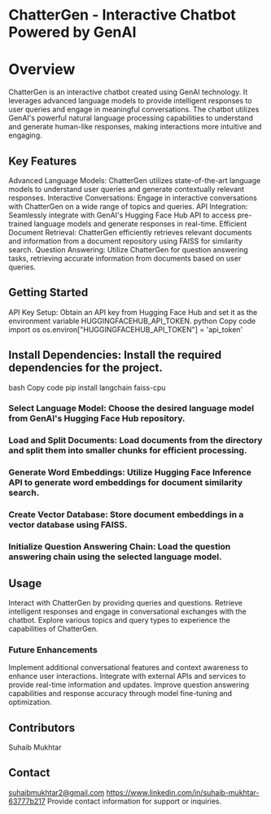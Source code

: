 #  ChatterGen - Interactive Chatbot Powered by GenAI
# Overview
ChatterGen is an interactive chatbot created using GenAI technology. It leverages advanced language models to provide intelligent responses to user queries and engage in meaningful conversations. The chatbot utilizes GenAI's powerful natural language processing capabilities to understand and generate human-like responses, making interactions more intuitive and engaging.

## Key Features
Advanced Language Models: ChatterGen utilizes state-of-the-art language models to understand user queries and generate contextually relevant responses.
Interactive Conversations: Engage in interactive conversations with ChatterGen on a wide range of topics and queries.
API Integration: Seamlessly integrate with GenAI's Hugging Face Hub API to access pre-trained language models and generate responses in real-time.
Efficient Document Retrieval: ChatterGen efficiently retrieves relevant documents and information from a document repository using FAISS for similarity search.
Question Answering: Utilize ChatterGen for question answering tasks, retrieving accurate information from documents based on user queries.
## Getting Started
API Key Setup: Obtain an API key from Hugging Face Hub and set it as the environment variable HUGGINGFACEHUB_API_TOKEN.
python
Copy code
import os
os.environ["HUGGINGFACEHUB_API_TOKEN"] = 'api_token'
## Install Dependencies: Install the required dependencies for the project.
bash
Copy code
pip install langchain faiss-cpu
### Select Language Model: Choose the desired language model from GenAI's Hugging Face Hub repository.
### Load and Split Documents: Load documents from the directory and split them into smaller chunks for efficient processing.
### Generate Word Embeddings: Utilize Hugging Face Inference API to generate word embeddings for document similarity search.
### Create Vector Database: Store document embeddings in a vector database using FAISS.
### Initialize Question Answering Chain: Load the question answering chain using the selected language model.
## Usage
Interact with ChatterGen by providing queries and questions.
Retrieve intelligent responses and engage in conversational exchanges with the chatbot.
Explore various topics and query types to experience the capabilities of ChatterGen.
### Future Enhancements
Implement additional conversational features and context awareness to enhance user interactions.
Integrate with external APIs and services to provide real-time information and updates.
Improve question answering capabilities and response accuracy through model fine-tuning and optimization.
## Contributors
Suhaib Mukhtar
## Contact
suhaibmukhtar2@gmail.com
https://www.linkedin.com/in/suhaib-mukhtar-63777b217
Provide contact information for support or inquiries.
